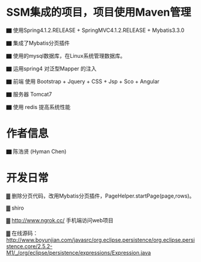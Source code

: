 #     SSM集成的项目，项目使用Maven管理

▇ 使用Spring4.1.2.RELEASE + SpringMVC4.1.2.RELEASE + Mybatis3.3.0

▇ 集成了Mybatis分页插件  

▇ 使用的mysql数据库，在Linux系统管理数据库。

▇ 运用spring4 对泛型Mapper 的注入

▇ 前端 使用 Bootstrap + Jquery + CSS + Jsp + Sco + Angular

▇ 服务器 Tomcat7 

▇ 使用 redis 提高系统性能






#      作者信息

▇ 陈浩贤  (Hyman Chen)



#      开发日常


▓ 删除分页代码，改用Mybatis分页插件，PageHelper.startPage(page,rows)。

▓ shiro

▓ http://www.ngrok.cc/ 手机端访问web项目

▓ 在线源码：http://www.boyunjian.com/javasrc/org.eclipse.persistence/org.eclipse.persistence.core/2.5.2-M1/_/org/eclipse/persistence/expressions/Expression.java


